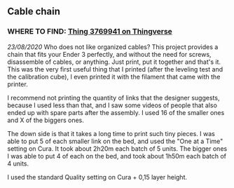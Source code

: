 ## Cable chain
### WHERE TO FIND: [Thing 3769941 on Thingverse](https://www.thingiverse.com/thing:3769941)


*_23/08/2020_*
Who does not like organized cables?
This project provides a chain that fits your Ender 3 perfectly, and without the need for screws, disassemble of cables, or anything. Just print, put it together and that's it.
This was the very first useful thing that I printed (after the leveling test and the calibration cube), I even printed it with the filament that came with the printer.

I recommend not printing the quantity of links that the designer suggests, because I used less than that, and I saw some videos of people that also ended up with spare parts after the assembly.
I used 16 of the smaller ones and X of the biggers ones.

The down side is that it takes a long time to print such tiny pieces. 
I was able to put 5 of each smaller link on the bed, and used the "One at a Time" setting on Cura.
It took about 2h20m each batch of 5 units.
The bigger ones I was able to put 4 of each on the bed, and took about 1h50m each batch of 4 units.

I used the standard Quality setting on Cura + 0,15 layer height.
